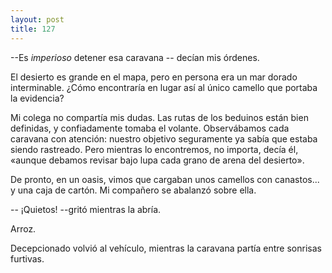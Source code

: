 ```yaml
---
layout: post
title: 127
---
```


--Es _imperioso_ detener esa caravana -- decían mis órdenes.

El desierto es grande en el mapa, pero en persona era un mar dorado interminable. ¿Cómo encontraría en lugar así al único camello que portaba la evidencia?

Mi colega no compartía mis dudas. Las rutas de los beduinos están bien definidas, y confiadamente tomaba el volante. Observábamos cada caravana con atención: nuestro objetivo seguramente ya sabía que estaba siendo rastreado. Pero mientras lo encontremos, no importa, decía él, «aunque debamos revisar bajo lupa cada grano de arena del desierto».

De pronto, en un oasis, vimos que cargaban unos camellos con canastos... y una caja de cartón. Mi compañero se abalanzó sobre ella.

-- ¡Quietos! --gritó mientras la abría.

Arroz.

Decepcionado volvió al vehículo, mientras la caravana partía entre sonrisas furtivas.
